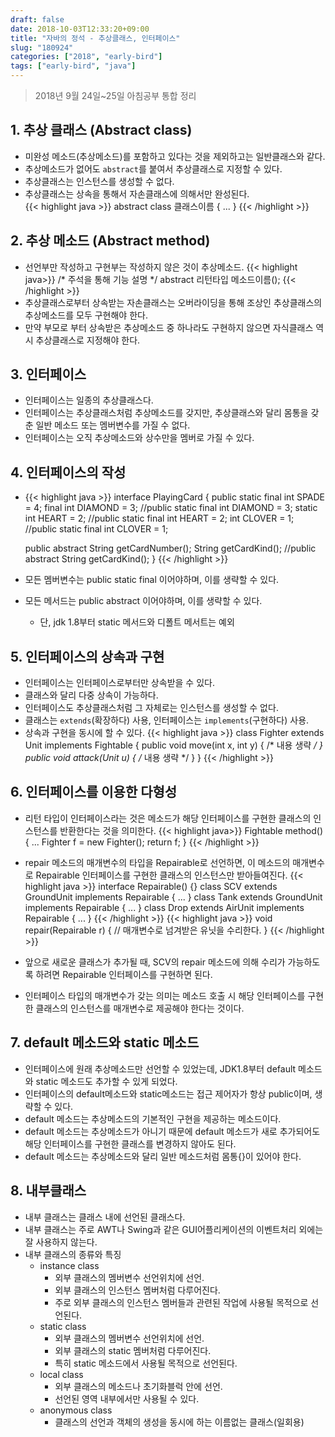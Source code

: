 ```yaml
---
draft: false
date: 2018-10-03T12:33:20+09:00
title: "자바의 정석 - 추상클래스, 인터페이스"
slug: "180924"
categories: ["2018", "early-bird"]
tags: ["early-bird", "java"]
---
```

>2018년 9월 24일~25일 아침공부 통합 정리

## 1. 추상 클래스 (Abstract class)
- 미완성 메소드(추상메소드)를 포함하고 있다는 것을 제외하고는 일반클래스와 같다.
- 추상메소드가 없어도 `abstract`를 붙여서 추상클래스로 지정할 수 있다.
- 추상클래스는 인스턴스를 생성할 수 없다.
- 추상클래스는 상속을 통해서 자손클래스에 의해서만 완성된다.  
{{< highlight java >}}
abstract class 클래스이름  {
  ...
}
{{< /highlight >}}

## 2. 추상 메소드 (Abstract method)
- 선언부만 작성하고 구현부는 작성하지 않은 것이 추상메소드.
{{< highlight java>}}
/* 주석을 통해 기능 설명 */
abstract 리턴타입 메소드이름();
{{< /highlight >}}
- 추상클래스로부터 상속받는 자손클래스는 오버라이딩을 통해 조상인 추상클래스의 추상메소드를 모두 구현해야 한다.
- 만약 부모로 부터 상속받은 추상메소드 중 하나라도 구현하지 않으면 자식클래스 역시 추상클래스로 지정해야 한다.

## 3. 인터페이스
- 인터페이스는 일종의 추상클래스다.
- 인터페이스는 추상클래스처럼 추상메소드를 갖지만, 추상클래스와 달리 몸통을 갖춘 일반 메소드 또는 멤버변수를 가질 수 없다.
- 인터페이스는 오직 추상메소드와 상수만을 멤버로 가질 수 있다.

## 4. 인터페이스의 작성
- {{< highlight java >}}
interface PlayingCard {
  public static final int SPADE = 4;
  final int DIAMOND = 3; //public static final int DIAMOND = 3;
  static int HEART = 2;  //public static final int HEART = 2;
  int CLOVER = 1;        //public static final int CLOVER = 1;
  
  public abstract String getCardNumber();
  String getCardKind();  //public abstract String getCardKind();
}
{{< /highlight >}}
- 모든 멤버변수는 public static final 이어야하며, 이를 생략할 수 있다.  
- 모든 메서드는 public abstract 이어야하며, 이를 생략할 수 있다.  
  - 단, jdk 1.8부터 static 메서드와 디폴트 메서트는 예외
  
## 5. 인터페이스의 상속과 구현
- 인터페이스는 인터페이스로부터만 상속받을 수 있다.
- 클래스와 달리 다중 상속이 가능하다.
- 인터페이스도 추상클래스처럼 그 자체로는 인스턴스를 생성할 수 없다.
- 클래스는 `extends`(확장하다) 사용, 인터페이스는 `implements`(구현하다) 사용.
- 상속과 구현을 동시에 할 수 있다.
  {{< highlight java >}}
class Fighter extends Unit implements Fightable {
  public void move(int x, int y)  { /* 내용 생략 */ }
  public void attack(Unit u)  { /* 내용 생략 */ }
}
{{< /highlight >}}

## 6. 인터페이스를 이용한 다형성
- 리턴 타입이 인터페이스라는 것은 메소드가 해당 인터페이스를 구현한 클래스의 인스턴스를 반환한다는 것을 의미한다.
{{< highlight java>}}
Fightable method()  {
    ...
    Fighter f = new Fighter();
    return f;
}
{{< /highlight >}}

- repair 메소드의 매개변수의 타입을 Repairable로 선언하면, 이 메소드의 매개변수로 Repairable 인터페이스를 구현한 클래스의 인스턴스만 받아들여진다.
{{< highlight java >}}
interface Repairable() {}
class SCV extends GroundUnit implements Repairable {
    ...
}
class Tank extends GroundUnit implements Repairable {
    ...
}
class Drop extends AirUnit implements Repairable  {
    ...
}
{{< /highlight >}}
{{< highlight java >}}
void repair(Repairable r) {
    // 매개변수로 넘겨받은 유닛을 수리한다.
}
{{< /highlight >}}
- 앞으로 새로운 클래스가 추가될 때, SCV의 repair 메소드에 의해 수리가 가능하도록 하려면 Repairable 인터페이스를 구현하면 된다.
- 인터페이스 타입의 매개변수가 갖는 의미는 메소드 호출 시 해당 인터페이스를 구현한 클래스의 인스턴스를 매개변수로 제공해야 한다는 것이다.

## 7. default 메소드와 static 메소드
- 인터페이스에 원래 추상메소드만 선언할 수 있었는데, JDK1.8부터 default 메소드와 static 메소드도 추가할 수 있게 되었다.
- 인터페이스의 default메소드와 static메소드는 접근 제어자가 항상 public이며, 생략할 수 있다.
- default 메소드는 추상메소드의 기본적인 구현을 제공하는 메소드이다.
- default 메소드는 추상메소드가 아니기 때문에 default 메소드가 새로 추가되어도 해당 인터페이스를 구현한 클래스를 변경하지 않아도 된다.
- default 메소드는 추상메소드와 달리 일반 메소드처럼 몸통{}이 있어야 한다.

## 8. 내부클래스
- 내부 클래스는 클래스 내에 선언된 클래스다.
- 내부 클래스는 주로 AWT나 Swing과 같은 GUI어플리케이션의 이벤트처리 외에는 잘 사용하지 않는다.
- 내부 클래스의 종류와 특징
  - instance class
     - 외부 클래스의 멤버변수 선언위치에 선언.
     - 외부 클래스의 인스턴스 멤버처럼 다루어진다.
     - 주로 외부 클래스의 인스턴스 멤버들과 관련된 작업에 사용될 목적으로 선언된다.
  - static class
     - 외부 클래스의 멤버변수 선언위치에 선언.
     - 외부 클래스의 static 멤버처럼 다루어진다.
     - 특히 static 메소드에서 사용될 목적으로 선언된다.
  - local class
     - 외부 클래스의 메소드나 초기화블럭 안에 선언.
     - 선언된 영역 내부에서만 사용될 수 있다.
  - anonymous class
     - 클래스의 선언과 객체의 생성을 동시에 하는 이름없는 클래스(일회용)